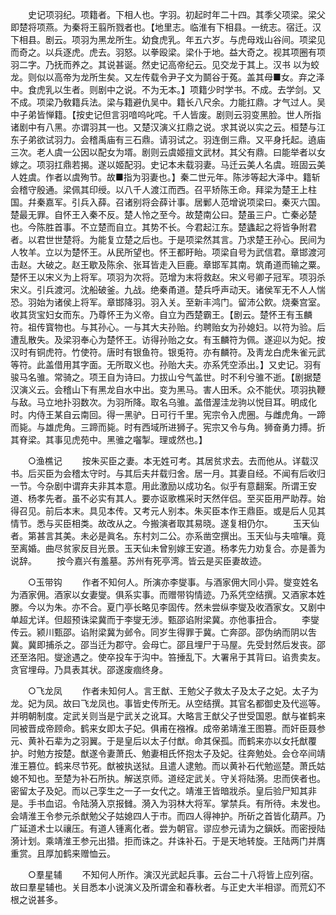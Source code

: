 <!-- { "loadSidebar": true } -->
　　史记项羽纪。项籍者。下相人也。字羽。初起时年二十四。其季父项梁。梁父即楚将项燕。为秦将王翦所戮者也。【地里志。临淮有下相县。一统志。宿迁。汉下相县。剧云。项羽为黑龙所生。幼食虎乳。年五六岁。与虎母戏山谷间。项梁见而奇之。以兵逐虎。虎去。羽怒。以拳殴梁。梁仆于地。益大奇之。视其项圈有项羽二字。乃抚而养之。其说甚诞。然史记高帝纪云。见交龙于其上。汉书 以为蛟龙。则似以高帝为龙所生矣。又左传载令尹子文为鬬谷于菟。盖其母■女。弃之泽中。食虎乳以生者。则剧中之说。不为无本。】项籍少时学书。不成。去学剑。又不成。项梁乃敎籍兵法。梁与籍避仇吴中。籍长八尺余。力能扛鼎。才气过人。吴中子弟皆惮籍。【按史记但言羽喑呜叱咤。千人皆废。剧则云羽变黑脸。世人所指诸剧中有八黑。亦谓羽其一也。又楚汉演义扛鼎之说。求其说以实之云。桓楚与江东子弟欲试羽力。会稽禹庙有三石鼎。请羽试之。羽连倒三鼎。又平身托起。遶庙三次。老人虞一公因以配女为壻。剧则云虞姬擅文武材。其父有鼎。曰能举者以女嫁之。项羽扛鼎若揭。遂以姬配羽。史记本未载羽妻。马迁云美人名虞。班固云美人姓虞。作者以虞殉节。故■指为羽妻也。】秦二世元年。陈涉等起大泽中。籍斩会稽守殷通。梁佩其印绶。以八千人渡江而西。召平矫陈王命。拜梁为楚王上柱国。幷秦嘉军。引兵入薛。召诸别将会薛计事。居鄛人范增说项梁曰。秦灭六国。楚最无罪。自怀王入秦不反。楚人怜之至今。故楚南公曰。楚虽三户。亡秦必楚也。今陈胜首事。不立楚而自立。其势不长。今君起江东。楚蠭起之将皆争附君者。以君世世楚将。为能复立楚之后也。于是项梁然其言。乃求楚王孙心。民间为人牧羊。立以为楚怀王。从民所望也。怀王都盱眙。项梁自号为武信君。章邯渡河击赵。大破之。赵王歇及陈余、张耳皆走入巨鹿。章邯军其南。筑甬道而输之粟。楚怀王以宋义为上将军。项羽为次将。范增为末将救赵。宋义号卿子冠军。项羽杀宋义。引兵渡河。沈船破釜。九战。绝秦甬道。楚兵呼声动天。诸侯军无不人人惴恐。羽始为诸侯上将军。章邯降羽。羽入关。至新丰鸿门。留沛公飮。烧秦宫室。收其货宝妇女而东。乃尊怀王为义帝。自立为西楚霸王。【剧云。楚怀王有玉麟符。祖传寳物也。与其孙心。一与其大夫孙贻。约聘贻女为孙媳妇。以符为验。后遭乱散失。及梁羽奉心为楚怀王。访得孙贻之女。有玉麟符为佩。遂迎以为妃。按汉时有铜虎符。竹使符。唐时有银鱼符。银兎符。亦有麟符。及靑龙白虎朱雀元武等符。此盖借用其字面。无所取义也。孙贻大夫。亦系凭空添出。】又史记。羽有骏马名骓。常骑之。项王自为诗曰。力拔山兮气盖世。时不利兮骓不逝。【剧据楚汉演义云。会稽山下有黑龙自水中出。变为黑马。害人田禾。众不能伏。项羽执鞭与敌。马立地扑羽数次。为羽所降。取名乌骓。盖借渥洼龙驹以悦目耳。明成化时。内侍王某自云南回。得一黑驴。日可行千里。宪宗令入虎圈。与雌虎角。一蹄而毙。与雄虎角。三蹄而毙。时有西域所进狮子。宪宗又令与角。狮奋勇力搏。折其脊梁。其事见虎苑中。黑骓之囓掣。理或然也。】 


　　○渔樵记 
　　按朱买臣之妻。本无姓可考。其居贫求去。去而他从。详载汉书。后买臣为会稽太守时。与其后夫幷载归舍。居一月。其妻自经。不闻有后收归一节。今杂剧中谓弃夫非其本意。用此激励以成功名。似乎有意翻案。所谓王安道、杨孝先者。虽不必实有其人。要亦讴歌樵采时天然伴侣。至买臣用严助荐。始得召见。前后本末。具见本传。又考元人别本。朱买臣本作王鼎臣。或是后人见其情节。悉与买臣相类。故改从之。今搬演者取其易晓。遂复相仍尔。 
　　玉天仙者。第甚言其美。未必是眞名。东村刘二公。亦系凿空撰出。玉天仙与夫喧嚷。竟至离婚。曲尽贫家反目光景。玉天仙未曾别嫁王安道。杨孝先力劝复合。亦是善为说辞。 
　　按今嘉兴有羞墓。苏州有死亭湾。皆云是买臣妻故迹。 


　　○玉带钩 
　　作者不知何人。所演亦李燮事。与酒家佣大同小异。燮变姓名为酒家佣。酒家以女妻燮。俱系实事。而赠带钩情迹。乃系凭空结撰。又酒家本姓滕。今以为朱。亦不合。夏门亭长略见李固传。然未尝纵李燮及收酒家女。又剧中单超尤详。但超预诛梁冀而于李燮无涉。甄邵谄附梁冀。亦他事扭合。 
　　李燮传云。颍川甄邵。谄附梁冀为邺令。同岁生得罪于冀。亡奔邵。邵伪纳而阴以吿冀。冀即捕杀之。邵当迁为郡守。会母亡。邵且埋尸于马屋。先受封然后发丧。邵还至洛阳。燮途遇之。使卒投车于沟中。笞捶乱下。大署帛于其背曰。谄贵卖友。贪官埋母。乃具表其状。邵遂废痼终身。 


　　○飞龙凤 
　　作者未知何人。言王猷、王勉父子救太子及太子之妃。太子为龙。妃为凤。故曰飞龙凤也。事皆史传所无。从空结撰。其官名都御史及代巡等。并明朝制度。定武关则当是宁武关之讹耳。大略言王猷父子世受国恩。猷与崔鹤来同被晋成帝顾命。鹤来女即太子妃。俱甫在襁褓。成帝弟靖淮王图篡。而奸臣聂参元、黄补石辈为之羽翼。于是皇后以太子付猷。命其保孤。而鹤来亦以女托猷覆护。时勉方按楚。猷遂令妻萧氏、勉妻相氏怀抱太子及妃。往奔勉处。会仓卒间靖淮王篡位。鹤来尽节死。猷被执送狱。且遣人逮勉。而以黄补石代勉巡楚。萧氏姑媳不知也。至楚为补石所执。解送京师。道经定武关。守关将陆漪。忠而侠者也。密留太子及妃。而以己孪生之一子一女代之。靖淮王皆暗戕杀。皇后验尸知其非是。手书血诏。令陆漪入京报雠。漪入为羽林大将军。掌禁兵。有所待。未发也。会靖淮王令参元杀猷勉父子姑媳四人于市。而四人得神护。所斫之首皆化葫芦。乃广延道术士以禳压。有道人锺离化者。尝为朝官。谬应参元请为之鎭妖。而密授陆漪计划。乘靖淮王参元出猎。拒而诛之。幷诛补石。于是天地转旋。王陆两门并膺重赏。且厚加鹤来赠恤云。 


　　○羣星辅 
　　不知何人所作。演汉光武起兵事。云台二十八将皆上应列宿。故曰羣星辅也。关目悉本小说演义及所谓金和春秋者。与正史大半相谬。而荒幻不根之说甚多。 
